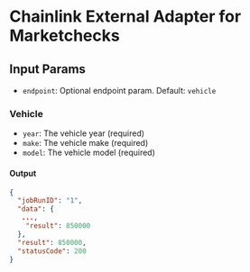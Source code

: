 # Chainlink External Adapter for Marketchecks

## Input Params

- `endpoint`: Optional endpoint param. Default: `vehicle`

### Vehicle

- `year`: The vehicle year (required)
- `make`: The vehicle make (required)
- `model`: The vehicle model (required)

#### Output

```json
{
  "jobRunID": "1",
  "data": {
   ...,
    "result": 850000
  },
  "result": 850000,
  "statusCode": 200
}
```
